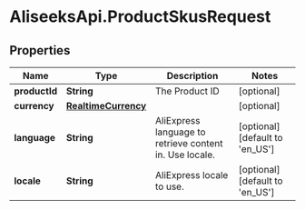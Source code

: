 # AliseeksApi.ProductSkusRequest

## Properties
Name | Type | Description | Notes
------------ | ------------- | ------------- | -------------
**productId** | **String** | The Product ID  | [optional] 
**currency** | [**RealtimeCurrency**](RealtimeCurrency.md) |  | [optional] 
**language** | **String** | AliExpress language to retrieve content in. Use locale.  | [optional] [default to &#39;en_US&#39;]
**locale** | **String** | AliExpress locale to use.  | [optional] [default to &#39;en_US&#39;]


